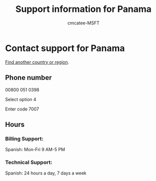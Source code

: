 ﻿---                                
title: Support information for Panama
author: cmcatee-MSFT
ms.author: cmcatee
manager: mnirkhe
audience: Admin
ms.topic: reference
ms.service: o365-administration
localization_priority: Priority
description: Learn how to contact support for your country or region.
ROBOTS: NOINDEX, NOFOLLOW
---

# Contact support for Panama

[Find another country or region](../contact-support-for-business-products.md).

## Phone number
00800 051 0398

Select option 4

Enter code 7007

## Hours
### Billing Support:

Spanish: Mon-Fri 9 AM-5 PM

### Technical Support:

Spanish: 24 hours a day, 7 days a week